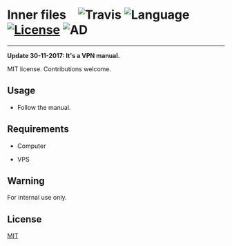 # Inner files　![Travis](https://img.shields.io/travis/rust-lang/rust.svg) ![Language](https://img.shields.io/badge/language-ipython-orange.svg) [![License](https://img.shields.io/badge/license-MIT-blue.svg)](./LICENSE.md) ![AD](https://img.shields.io/badge/内部使用的-VPN手册-pink.svg)


-----------------


**__Update 30-11-2017__:   __It's a VPN manual.__**

MIT license. Contributions welcome.

## Usage

* Follow the manual.

## Requirements

   * Computer

   * VPS

## Warning

For internal use only.


## License

[MIT](https://github.com/parnec/Inner_files/blob/dev/LICENSE.md)
